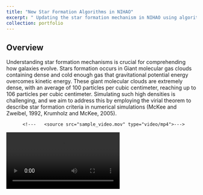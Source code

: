 ```yaml
---
title: "New Star Formation Algorithms in NIHAO"
excerpt: " Updating the star formation mechanism in NIHAO using algorithms based on the Virial Theorem <br/><img src = '/files/star_density.png'> "
collection: portfolio
---
```


## Overview


Understanding star formation mechanisms is crucial for comprehending how galaxies evolve. Stars formation occurs in Giant molecular gas clouds containing dense and cold enough gas that gravitational potential energy overcomes kinetic energy. These giant molecular clouds are extremely dense, with an average of 100 particles per cubic centimeter, reaching up to 106 particles per cubic centimeter. Simulating such high densities is challenging, and we aim to address this by employing the virial theorem to describe star formation criteria in numerical simulations (McKee and Zweibel, 1992, Krumholz and McKee, 2005).



 <!--- <video controls style="width:120%; max-width:1000px;"> --->
          <!---   <source src="sample_video.mov" type="video/mp4">--->
            
  <!---      </video>--->

  ![Star Formation Efficiency Evolution using the method outlined in Semenov, 2016](/files/sample_video.mov)

  

